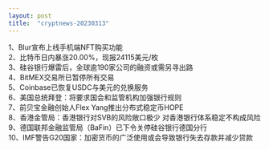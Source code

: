 ```yaml
---
layout: post
title:  "cryptnews-20230313"
---
```

1、Blur宣布上线手机端NFT购买功能  
2、比特币日内暴涨20.00%，现报24115美元/枚  
3、硅谷银行爆雷后，全球逾190家公司的融资或需另寻出路  
4、BitMEX交易所已暂停所有交易  
5、Coinbase已恢复USDC与美元的兑换服务  
6、美国总统拜登：将要求国会和监管机构加强银行规则  
7、前贝宝金融创始人Flex Yang推出分布式稳定币HOPE   
8、香港金管局：香港银行对SVB的风险敞口极少 对香港银行体系稳定不构成风险  
9、德国联邦金融监管局（BaFin）已下令关停硅谷银行德国分行  
10、IMF警告G20国家：加密货币的广泛使用或会导致银行失去存款并减少贷款  
